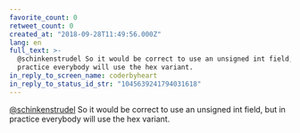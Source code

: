 ```yaml
---
favorite_count: 0
retweet_count: 0
created_at: "2018-09-28T11:49:56.000Z"
lang: en
full_text: >-
  @schinkenstrudel So it would be correct to use an unsigned int field, but in
  practice everybody will use the hex variant.
in_reply_to_screen_name: coderbyheart
in_reply_to_status_id_str: "1045639241794031618"
---
```


[@schinkenstrudel](https://twitter.com/schinkenstrudel) So it would be correct
to use an unsigned int field, but in practice everybody will use the hex
variant.

